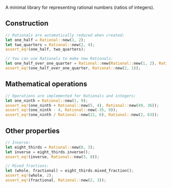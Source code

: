 A minimal library for representing rational numbers (ratios of integers).

## Construction

```rust
// Rationals are automatically reduced when created:
let one_half = Rational::new(1, 2);
let two_quarters = Rational::new(2, 4);
assert_eq!(one_half, two_quarters);

// You can use Rationals to make new Rationals:
let one_half_over_one_quarter = Rational::new(Rational::new(1, 2), Rational::new(1, 4));
assert_eq!(one_half_over_one_quarter, Rational::new(2, 1));
```

## Mathematical operations

```rust
// Operations are implemented for Rationals and integers:
let one_ninth = Rational::new(1, 9);
assert_eq!(one_ninth + Rational::new(5, 4), Rational::new(49, 36));
assert_eq!(one_ninth - 4, Rational::new(-35, 9));
assert_eq!(one_ninth / Rational::new(21, 6), Rational::new(2, 63));
```

## Other properties

```rust
// Inverse:
let eight_thirds = Rational::new(8, 3);
let inverse = eight_thirds.inverse();
assert_eq!(inverse, Rational::new(3, 8));

// Mixed fractions:
let (whole, fractional) = eight_thirds.mixed_fraction();
assert_eq!(whole, 2);
assert_eq!(fractional, Rational::new(2, 3));
```
